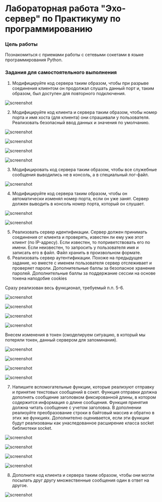 # Лабораторная работа "Эхо-сервер" по Практикуму по программированию

### Цель работы

Познакомиться с приемами работы с сетевыми сокетами в языке программирования Python.

### Задания для самостоятельного выполнения

1. Модифицируйте код сервера таким образом, чтобы при разрыве соединения клиентом он продолжал слушать данный порт и, таким образом, был доступен для повторного подключения.

![screenshot](image/1.png)

2. Модифицируйте код клиента и сервера таким образом, чтобы номер порта и имя хоста (для клиента) они спрашивали у пользователя. Реализовать безопасный ввод данных и значения по умолчанию.

![screenshot](image/2.1.png)

![screenshot](image/2.2.png)

![screenshot](image/2.4.png)

![screenshot](image/2.3.png)

3. Модифицировать код сервера таким образом, чтобы все служебные сообщения выводились не в консоль, а в специальный лог-файл.

![screenshot](image/3.png)

4. Модифицируйте код сервера таким образом, чтобы он автоматически изменял номер порта, если он уже занят. Сервер должен выводить в консоль номер порта, который он слушает.

![screenshot](image/4.1.png)

![screenshot](image/4.2.png)

5. Реализовать сервер идентификации. Сервер должен принимать соединения от клиента и проверять, известен ли ему уже этот клиент (по IP-адресу). Если известен, то поприветствовать его по имени. Если неизвестен, то запросить у пользователя имя и записать его в файл. Файл хранить в произвольном формате.
6. Реализовать сервер аутентификации. Похоже на предыдущее задание, но вместе с именем пользователя сервер отслеживает и проверяет пароли. Дополнительные баллы за безопасное хранение паролей. Дополнительные баллы за поддержание сессии на основе токена наподобие cookies

Сразу реализован весь функционал, требуемый п.п. 5-6.

![screenshot](image/5.1.png)

![screenshot](image/5.2.png)

![screenshot](image/5.3.png)

![screenshot](image/5.4.png)

Внесем изменения в токен (смоделируем ситуацию, в который мы потеряли токен, данный сервером для запоминания).

![screenshot](image/5.5.png)

![screenshot](image/5.6.png)

![screenshot](image/5.7.png)

![screenshot](image/5.8.png)

7. Напишите вспомогательные функции, которые реализуют отправку и принятие текстовых сообщений в сокет. Функция отправки должна дополнять сообщение заголовком фиксированной длины, в котором содержится информация о длине сообщения. Функция принятия должна читать сообщение с учетом заголовка. В дополнении реализуйте преобразование строки в байтовый массив и обратно в этих же функциях. Дополнително оценивается, если эти функции будут реализованы как унаследованное расширение класса socket библиотеки socket.

![screenshot](image/6.1.png)

![screenshot](image/6.2.png)

![screenshot](image/6.3.png)

![screenshot](image/6.4.png)

8. Дополните код клиента и сервера таким образом, чтобы они могли посылать друг другу множественные сообщения один в ответ на другое.

![screenshot](image/7.png)
